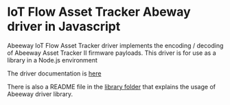 # IoT Flow Asset Tracker Abeway driver in Javascript

Abeeway IoT Flow Asset Tracker driver implements the encoding / decoding of Abeeway Asset Tracker II firmware payloads.
This driver is for use as a library in a Node.js environment

The driver documentation is [here](https://actilitysa.sharepoint.com/:b:/t/aby/Ec2sxGFnsVBFnzg1fl8qnZkBRViwYpCpCQE5J-Hu8kg-fQ?e=AT5PAE)

There is also a README file in the [library folder](./asset-tracker-driver-library-3.4.0) that explains the usage of Abeeway driver library.

